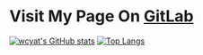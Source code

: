 # Visit My Page On [GitLab](https://gitlab.com/wcyat)
[![wcyat's GitHub stats](https://github-readme-stats.vercel.app/api?username=sdip15fa)](https://github.com/anuraghazra/github-readme-stats)
[![Top Langs](https://github-readme-stats.vercel.app/api/top-langs/?username=sdip15fa&layout=compact)](https://github.com/anuraghazra/github-readme-stats)
